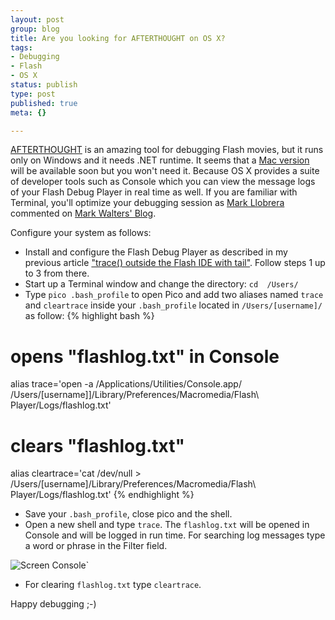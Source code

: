 ```yaml
--- 
layout: post
group: blog
title: Are you looking for AFTERTHOUGHT on OS X?
tags: 
- Debugging
- Flash
- OS X
status: publish
type: post
published: true
meta: {}

---
```

[AFTERTHOUGHT](http://broadcast.artificialcolors.com/index.php?title=afterthought_2_1_now_with_search "afterthought_2_1_now_with_search") is an
amazing tool for debugging Flash movies, but it runs only on Windows and it needs .NET runtime.
It seems that a [Mac version](http://broadcast.artificialcolors.com/index.php?title=afterthought_on_osx "afterthought_on_osx") will be available soon
but you won't need it. Because OS X provides a suite of developer tools such as Console which you can view the message logs of your
Flash Debug Player in real time as well. If you are familiar with Terminal, you'll optimize your debugging session
as [Mark Llobrera](http://www.dirtystylus.com/blog/) commented on [Mark Walters' Blog](http://www.digitalflipbook.com/archives/2005/07/trace_from_the.php).

<!--more-->

Configure your system as follows:

*  Install and configure the Flash Debug Player as described in my previous article
["trace() outside the Flash IDE with tail"](/blog/2007/02/20/trace-outside-the-flash-ide-with-tail/).
Follow steps 1 up to 3 from there.
*  Start up a Terminal window and change the directory: `cd  /Users/`
*  Type `pico .bash_profile` to open Pico and add two aliases named `trace` and `cleartrace` inside your `.bash_profile`
located in `/Users/[username]/` as follow:
{% highlight bash %}
# opens "flashlog.txt" in Console
alias trace='open -a /Applications/Utilities/Console.app/ /Users/[username]]/Library/Preferences/Macromedia/Flash\ Player/Logs/flashlog.txt'
# clears "flashlog.txt"
alias cleartrace='cat /dev/null > /Users/[username]/Library/Preferences/Macromedia/Flash\ Player/Logs/flashlog.txt'
{% endhighlight %}
*  Save your `.bash_profile`, close pico and the shell.
*  Open a new shell and type `trace`. The `flashlog.txt` will be opened in Console and will be
logged in run time. For searching log messages type a word or phrase in the Filter field.

![Screen Console](http://www.websector.de/blog/wp-content/uploads/2007/02/screen-console.png)`

* For clearing `flashlog.txt` type `cleartrace`.

Happy debugging ;-)
